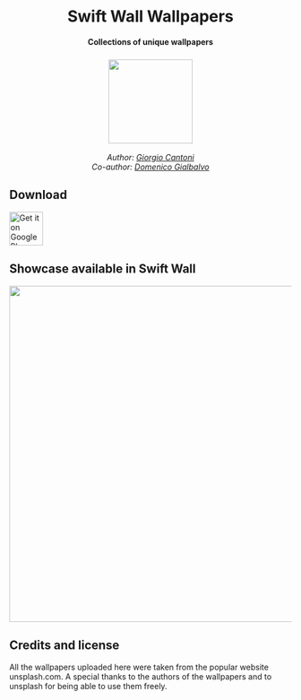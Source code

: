 <h1 align="center">Swift Wall Wallpapers</h1>
<h4 align="center">Collections of unique wallpapers</h4>
<h3 align="center"><img src="https://raw.githubusercontent.com/gcantoni/swiftWallWallpapers/master/icon.png" height="150" width="150"/></h3>
<i><p align="center">
  Author: <a target="_blank" href="https://github.com/gcantoni">Giorgio Cantoni</a><br>
  Co-author: <a target="_blank" href="https://github.com/domSwift">Domenico Gialbalvo</a><br>
  
</p></i>

## Download
[<img src="https://raw.githubusercontent.com/gcantoni/MenuDialogs/master/images/google-play-badge.png" alt="Get it on Google Play" height="60">](https://play.google.com/store/apps/details?id=it.folgore95.mywall)

 ## Showcase available in Swift Wall
 <img src="https://raw.githubusercontent.com/gcantoni/swiftWallWallpapers/master/res.png" height="600" width="800"/>
 
 ## Credits and license
All the wallpapers uploaded here were taken from the popular website unsplash.com. A special thanks to the authors of the wallpapers and to unsplash for being able to use them freely.


